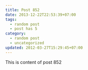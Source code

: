 ```yaml
---
title: Post 852
date: 2013-12-22T22:53:39+07:00
tags:
  - random post
  - post has 5
category:
  - random post
  - uncategorized
updated: 2012-03-27T15:29:45+07:00
---
```

This is content of post 852